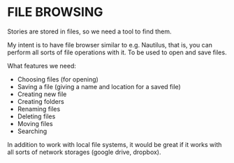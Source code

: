 FILE BROWSING
=============

Stories are stored in files, so we need a tool to find them.

My intent is to have file browser similar to e.g. Nautilus, that is, you can perform
all sorts of file operations with it. To be used to open and save files.

What features we need:

- Choosing files (for opening)
- Saving a file (giving a name and location for a saved file)
- Creating new file
- Creating folders
- Renaming files
- Deleting files
- Moving files
- Searching

In addition to work with local file systems, it would be great if it works with
all sorts of network storages (google drive, dropbox).

